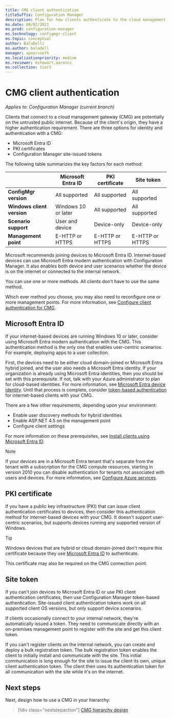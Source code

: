 ```yaml
---
title: CMG client authentication
titleSuffix: Configuration Manager
description: Plan for how clients authenticate to the cloud management gateway (CMG).
ms.date: 08/02/2021
ms.prod: configuration-manager
ms.technology: configmgr-client
ms.topic: conceptual
author: BalaDelli
ms.author: baladell
manager: apoorvseth
ms.localizationpriority: medium
ms.reviewer: mstewart,aaroncz 
ms.collection: tier3
---
```


# CMG client authentication

*Applies to: Configuration Manager (current branch)*

Clients that connect to a cloud management gateway (CMG) are potentially on the untrusted public internet. Because of the client's origin, they have a higher authentication requirement. There are three options for identity and authentication with a CMG:

- Microsoft Entra ID
- PKI certificates
- Configuration Manager site-issued tokens

The following table summarizes the key factors for each method:

|         | Microsoft Entra ID | PKI certificate | Site token |
|---------|---------|---------|---------|
| **ConfigMgr version** | All supported | All supported | All supported |
| **Windows client version** | Windows 10 or later | All supported | All supported |
| **Scenario support** | User and device | Device-only | Device-only |
| **Management point** | E-HTTP or HTTPS | E-HTTP or HTTPS | E-HTTP or HTTPS |

Microsoft recommends joining devices to Microsoft Entra ID. Internet-based devices can use Microsoft Entra modern authentication with Configuration Manager. It also enables both device and user scenarios whether the device is on the internet or connected to the internal network.

You can use one or more methods. All clients don't have to use the same method.

Which ever method you choose, you may also need to reconfigure one or more management points. For more information, see [Configure client authentication for CMG](configure-authentication.md#enable-management-point-for-https).

<a name='azure-ad'></a>

## Microsoft Entra ID

If your internet-based devices are running Windows 10 or later, consider using Microsoft Entra modern authentication with the CMG. This authentication method is the only one that enables user-centric scenarios. For example, deploying apps to a user collection.

First, the devices need to be either cloud domain-joined or Microsoft Entra hybrid joined, and the user also needs a Microsoft Entra identity. If your organization is already using Microsoft Entra identities, then you should be set with this prerequisite. If not, talk with your Azure administrator to plan for cloud-based identities. For more information, see [Microsoft Entra device identity](/azure/active-directory/devices/). Until that process is complete, consider [token-based authentication](#site-token) for internet-based clients with your CMG.

There are a few other requirements, depending upon your environment:

- Enable user discovery methods for hybrid identities
- Enable ASP.NET 4.5 on the management point
- Configure client settings

For more information on these prerequisites, see [Install clients using Microsoft Entra ID](../../deploy/deploy-clients-cmg-azure.md).

> [!NOTE]
> If your devices are in a Microsoft Entra tenant that's separate from the tenant with a subscription for the CMG compute resources, starting in version 2010 you can disable authentication for tenants not associated with users and devices. For more information, see [Configure Azure services](../../../servers/deploy/configure/azure-services-wizard.md#disable-authentication).<!--8537319-->

## PKI certificate

If you have a public key infrastructure (PKI) that can issue client authentication certificates to devices, then consider this authentication method for internet-based devices with your CMG. It doesn't support user-centric scenarios, but supports devices running any supported version of Windows.

> [!TIP]
> Windows devices that are hybrid or cloud domain-joined don't require this certificate because they use [Microsoft Entra ID](#azure-ad) to authenticate.

This certificate may also be required on the CMG connection point.

## Site token

If you can't join devices to Microsoft Entra ID or use PKI client authentication certificates, then use Configuration Manager token-based authentication. Site-issued client authentication tokens work on all supported client OS versions, but only support device scenarios.

If clients occasionally connect to your internal network, they're automatically issued a token. They need to communicate directly with an on-premises management point to register with the site and get this client token.

If you can't register clients on the internal network, you can create and deploy a bulk registration token. The bulk registration token enables the client to initially install and communicate with the site. This initial communication is long enough for the site to issue the client its own, unique client authentication token. The client then uses its authentication token for all communication with the site while it's on the internet.

## Next steps

Next, design how to use a CMG in your hierarchy:
  
> [!div class="nextstepaction"]
> [CMG hierarchy design](plan-hierarchy-design.md)
